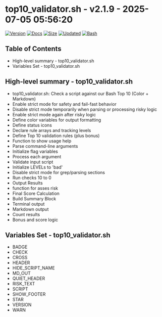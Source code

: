 # top10_validator.sh - v2.1.9 - 2025-07-05 05:56:20

[![Version](https://img.shields.io/badge/version-2.1.9-purple.svg)](./top10_validator.sh)
[![Docs](https://img.shields.io/badge/docs-generated-orange.svg)](./docs/top10_validator.md)
[![Size](https://img.shields.io/badge/size-13KB-yellow)](./top10_validator.sh)
[![Updated](https://img.shields.io/badge/updated-2025--07--05-blue)](./top10_validator.sh)
[![Bash](https://img.shields.io/badge/bash-5--2--21-red)](https://www.gnu.org/software/bash/)

## Table of Contents
- High-level summary - top10_validator.sh
- Variables Set - top10_validator.sh

## High-level summary - top10_validator.sh
- top10_validator.sh: Check a script against our Bash Top 10 (Color + Markdown)
- Enable strict mode for safety and fail-fast behavior
- Disable strict mode temporarily when parsing or processing risky logic
- Enable strict mode again after risky logic
- Define color variables for output formatting
- Define status icons
- Declare rule arrays and tracking levels
- Define Top 10 validation rules (plus bonus)
- Function to show usage help
- Parse command-line arguments
- Initialize flag variables
- Process each argument
- Validate input script
- Initialize LEVELs to 'bad'
- Disable strict mode for grep/parsing sections
- Run checks 10 to 0
- Output Results
- function for asses risk
- Final Score Calculation
- Build Summary Block
- Terminal output
- Markdown output
- Count results
- Bonus and score logic

## Variables Set - top10_validator.sh
- BADGE
- CHECK
- CROSS
- HEADER
- HIDE_SCRIPT_NAME
- MD_OUT
- QUIET_HEADER
- RISK_TEXT
- SCRIPT
- SHOW_FOOTER
- STAR
- VERSION
- WARN
